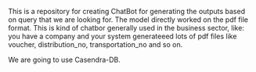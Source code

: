 This is a repository for creating ChatBot for generating the outputs 
based on query that we are looking for. The model directly worked on 
the pdf file format. This is kind of chatbor generally used in the 
business sector, like: you have a company and your system generateeed 
lots of pdf files like voucher, distribution_no, transportation_no 
and so on.

We are going to use Casendra-DB.
